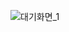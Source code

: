 <!-- ![스크린샷, 2024-11-04 20-12-52](https://github.com/user-attachments/assets/b27ae526-0bb7-4b5b-b52b-692cc9793954) -->

![대기화면_1](https://github.com/user-attachments/assets/aba4652a-c2da-44ee-ba71-0203da853824)

<!-- React, GraphQL (Relay), Emotion, Rsbuild, yarn, Google Analytics, Amplitude, Mixpanel, Sentry, Jest, 크로스브라우징, 브라우저퍼포먼스, 웹 접근성, 모바일 웹 및 모바일 웹뷰 연동
RestFul API, FE 성능 최적화, Apollo, urql, Event Driven, FP, Stitches, Context API, Tanstack-Query, Graphql Client 등을 활용한 앱 상태관리, Remix, ngnix, 
TypeScript, ReScript, Flow 등 JavaScript 정적 타이핑 툴 경험이 있으신 분, SaaS 창업과 오픈소스, Full-stack Engineering, 본인만의 NPM 패키지, ES Module, CommonJS 
Gatsby, CMS를 활용한 타 직군과의 협업 경험이 있으신 분 (Contentful, Prismic, Sanity 등), 자체 CMS 개발 경험이 있으신 분

당근의 여러 팀들의 프론트엔드 직군 기술 스택들 -->


<!-- 코어: React (TypeScript), GraphQL (Relay)
전역 상태 관리: Recoil
스타일링: Emotion
빌드: Rsbuild
패키지 매니저: yarn
테스트: Jest
CI: Github Actions
분석: Google Analytics, Amplitude, Mixpanel
트래킹: Sentry

Jotai, Zustand, jira, Confluence

크로스브라우징, 브라우저퍼포먼스, 웹 접근성
모바일 웹 및 모바일 웹뷰 연동 개발 경험
RestFul API, FE 성능 최적화, GraphQL
Relay, Apollo, urql 등 GraphQL 클라이언트의 사용경험이 있으신 분
Typescript, GraphQL, Event Driven, FP, Stitches
Context API, Tanstack-Query, Graphql Client 등을 활용한 앱 상태관리에 대해 고민을 해보신 분

당근알바 기술 스택
React
Graphql Relay, Redux
Typescript
Stitches
기술 스택: TypeScript, React, GraphQL, Relay, Remix
 

이런 분을 찾고 있어요
HTML, CSS 및 JavaScript 생태계에 익숙하신 분
TypeScript, ReScript, Flow 등 JavaScript 정적 타이핑 툴 경험이 있으신 분
React.js 프로젝트 경험이 있으신 분
Redux, Recoil 등 상태 관리 도구 사용 경험이 있으신 분
SaaS 창업과 오픈소스, Full-stack Engineering에 관심있으신 분
 

이런 분이면 더 좋아요!
본인만의 NPM 패키지를 출판해보신 분
ES Module, CommonJS 등 모듈 시스템에 대한 이해가 깊으신 분
Node.js를 활용한 서버 개발 경험이 있으신 분
Gatsby 경험이 있으신 분
CMS를 활용한 타 직군과의 협업 경험이 있으신 분 (Contentful, Prismic, Sanity 등)
자체 CMS 개발 경험이 있으신 분 -->

<!-- #5CC6BA, #57BA83, #499AE9, #60BEF9, #499AE6, #2F6EAF -->

<!-- darkBlue: '#2F6EAF',
Blue: '#499AE6',
middleBlue: '#499AE9',
lightBlue: '#60BEF9',
darkGreen: '#57BA83',
lightGreen: '#5CC6BA',
Background: '#f5f5f5',

![스크린샷, 2024-11-03 10-50-34](https://github.com/user-attachments/assets/34060dec-e31f-4e63-9c51-b6b4427aabfa)
![스크린샷, 2024-11-03 10-50-19](https://github.com/user-attachments/assets/f25ec4a7-f510-42f6-bbe3-c66c4f7eef00)
![스크린샷, 2024-11-03 10-50-01](https://github.com/user-attachments/assets/600905b0-2df8-47b3-9acb-1ec9da8084e9)
![스크린샷, 2024-11-03 10-49-46](https://github.com/user-attachments/assets/6faad2e7-642e-4632-a5b2-a242ce3f26ca)
![스크린샷, 2024-11-03 10-49-33](https://github.com/user-attachments/assets/f803e923-8561-4652-8eb4-f1fdbcb3b72b)
![스크린샷, 2024-11-03 10-49-20](https://github.com/user-attachments/assets/e9965371-0182-423a-8d97-bd561cf4ec30)
![스크린샷, 2024-11-03 10-49-05](https://github.com/user-attachments/assets/5bb04ea0-7948-4fa2-bbb8-d7d30de8527f)
![스크린샷, 2024-11-03 10-48-38](https://github.com/user-attachments/assets/4fd64053-11c0-4db0-b9a9-f3cc5b755fa4)

-->
